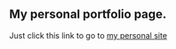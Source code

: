 ## My personal portfolio page.

Just click this link to go to [my personal site](https://kiefergarrett.github.io/cv/)
